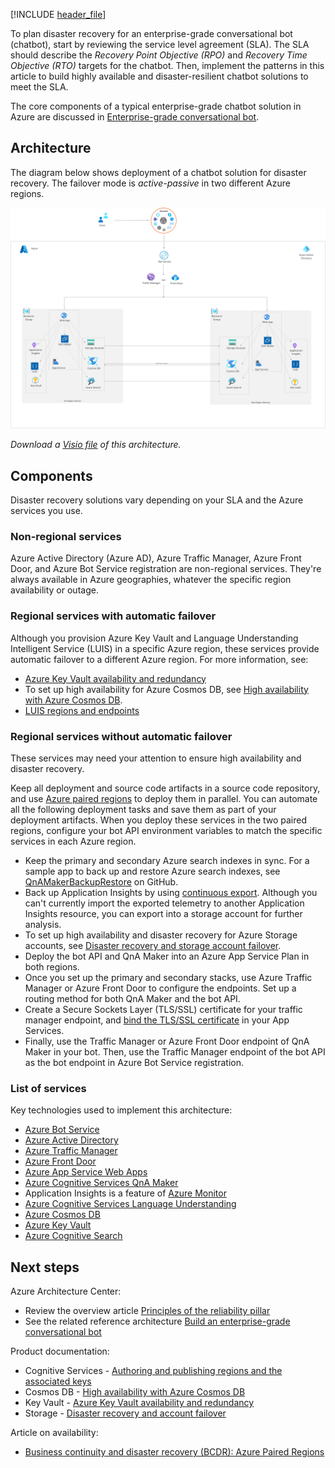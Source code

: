 [!INCLUDE [header_file](../../../includes/sol-idea-header.md)]

To plan disaster recovery for an enterprise-grade conversational bot (chatbot), start by reviewing the service level agreement (SLA). The SLA should describe the *Recovery Point Objective (RPO)* and *Recovery Time Objective (RTO)* targets for the chatbot. Then, implement the patterns in this article to build highly available and disaster-resilient chatbot solutions to meet the SLA.

The core components of a typical enterprise-grade chatbot solution in Azure are discussed in [Enterprise-grade conversational bot](../../reference-architectures/ai/conversational-bot.yml).

## Architecture

The diagram below shows deployment of a chatbot solution for disaster recovery. The failover mode is *active-passive* in two different Azure regions.

![Architecture diagram: deployment of a chatbot solution for disaster recovery, with active-passive failover mode in two different Azure regions.](../media/chatbot-with-failover-two-regions.png)

*Download a [Visio file](https://arch-center.azureedge.net/Bot_DR.vsdx) of this architecture.*

## Components

Disaster recovery solutions vary depending on your SLA and the Azure services you use.

### Non-regional services

Azure Active Directory (Azure AD), Azure Traffic Manager, Azure Front Door, and Azure Bot Service registration are non-regional services. They're always available in Azure geographies, whatever the specific region availability or outage.

### Regional services with automatic failover

Although you provision Azure Key Vault and Language Understanding Intelligent Service (LUIS) in a specific Azure region, these services provide automatic failover to a different Azure region. For more information, see:

- [Azure Key Vault availability and redundancy](/azure/key-vault/key-vault-disaster-recovery-guidance)
- To set up high availability for Azure Cosmos DB, see [High availability with Azure Cosmos DB](/azure/cosmos-db/high-availability).
- [LUIS regions and endpoints](/azure/cognitive-services/luis/luis-reference-regions)

### Regional services without automatic failover

These services may need your attention to ensure high availability and disaster recovery.

Keep all deployment and source code artifacts in a source code repository, and use [Azure paired regions](/azure/best-practices-availability-paired-regions) to deploy them in parallel. You can automate all the following deployment tasks and save them as part of your deployment artifacts. When you deploy these services in the two paired regions, configure your bot API environment variables to match the specific services in each Azure region.

- Keep the primary and secondary Azure search indexes in sync. For a sample app to back up and restore Azure search indexes, see [QnAMakerBackupRestore](https://github.com/pchoudhari/QnAMakerBackupRestore) on GitHub.
- Back up Application Insights by using [continuous export](/azure/azure-monitor/app/export-telemetry). Although you can't currently import the exported telemetry to another Application Insights resource, you can export into a storage account for further analysis.
- To set up high availability and disaster recovery for Azure Storage accounts, see [Disaster recovery and storage account failover](/azure/storage/common/storage-disaster-recovery-guidance).
- Deploy the bot API and QnA Maker into an Azure App Service Plan in both regions.
- Once you set up the primary and secondary stacks, use Azure Traffic Manager or Azure Front Door to configure the endpoints. Set up a routing method for both QnA Maker and the bot API.
- Create a Secure Sockets Layer (TLS/SSL) certificate for your traffic manager endpoint, and [bind the TLS/SSL certificate](/azure/app-service/configure-ssl-bindings) in your App Services.
- Finally, use the Traffic Manager or Azure Front Door endpoint of QnA Maker in your bot. Then, use the Traffic Manager endpoint of the bot API as the bot endpoint in Azure Bot Service registration.

### List of services

Key technologies used to implement this architecture:

- [Azure Bot Service](https://azure.microsoft.com/services/bot-service)
- [Azure Active Directory](https://azure.microsoft.com/services/active-directory)
- [Azure Traffic Manager](https://azure.microsoft.com/services/traffic-manager)
- [Azure Front Door](https://azure.microsoft.com/services/frontdoor)
- [Azure App Service Web Apps](https://azure.microsoft.com/services/app-service/web)
- [Azure Cognitive Services QnA Maker](https://azure.microsoft.com/services/cognitive-services/qna-maker)
- Application Insights is a feature of [Azure Monitor](https://azure.microsoft.com/services/monitor)
- [Azure Cognitive Services Language Understanding](https://azure.microsoft.com/services/cognitive-services/language-understanding-intelligent-service)
- [Azure Cosmos DB](https://azure.microsoft.com/services/cosmos-db)
- [Azure Key Vault](https://azure.microsoft.com/services/key-vault)
- [Azure Cognitive Search](https://azure.microsoft.com/services/search)

## Next steps

Azure Architecture Center:

- Review the overview article [Principles of the reliability pillar](../../framework/resiliency/principles.md)
- See the related reference architecture [Build an enterprise-grade conversational bot](../../reference-architectures/ai/conversational-bot.yml)

Product documentation:

- Cognitive Services - [Authoring and publishing regions and the associated keys](/azure/cognitive-services/luis/luis-reference-regions)
- Cosmos DB - [High availability with Azure Cosmos DB](/azure/cosmos-db/high-availability)
- Key Vault - [Azure Key Vault availability and redundancy](/azure/key-vault/key-vault-disaster-recovery-guidance)
- Storage - [Disaster recovery and account failover](/azure/storage/common/storage-disaster-recovery-guidance)

Article on availability:

- [Business continuity and disaster recovery (BCDR): Azure Paired Regions](/azure/best-practices-availability-paired-regions)
